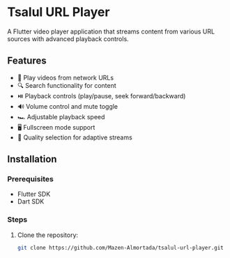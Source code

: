 # Tsalul URL Player

A Flutter video player application that streams content from various URL sources with advanced playback controls.



## Features

- 🎥 Play videos from network URLs
- 🔍 Search functionality for content
- ⏯️ Playback controls (play/pause, seek forward/backward)
- 🔊 Volume control and mute toggle
- 🏎️ Adjustable playback speed
- 🖥️ Fullscreen mode support
- 📶 Quality selection for adaptive streams

## Installation

### Prerequisites
- Flutter SDK
- Dart SDK

### Steps
1. Clone the repository:
   ```bash
   git clone https://github.com/Mazen-Almortada/tsalul-url-player.git
